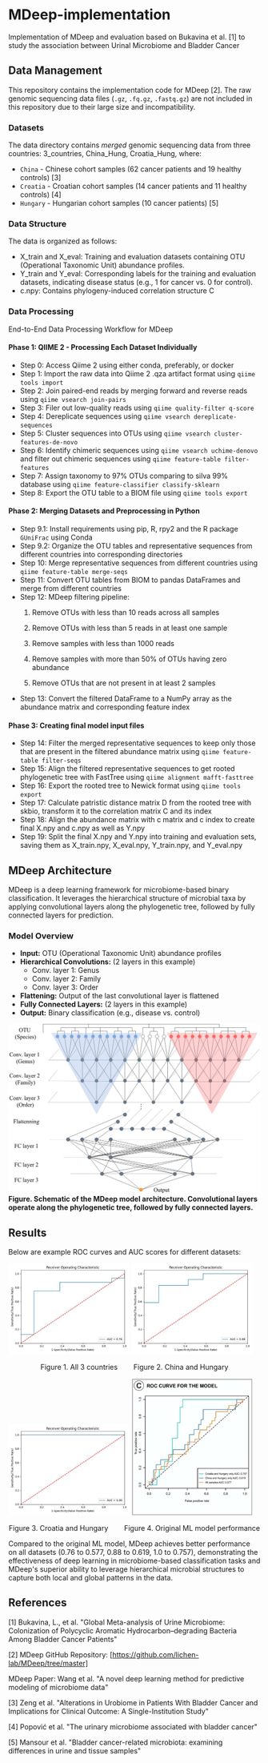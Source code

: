 # MDeep-implementation
Implementation of MDeep and evaluation based on Bukavina et al. [1] to study the association between Urinal Microbiome and Bladder Cancer 

## Data Management

This repository contains the implementation code for MDeep [2]. The raw genomic sequencing data files (`.gz`, `.fq.gz`, `.fastq.gz`) are not included in this repository due to their large size and incompatibility.

### Datasets 
The data directory contains _merged_ genomic sequencing data from three countries: 3_countries, China_Hung, Croatia_Hung, where:
- `China` - Chinese cohort samples (62 cancer patients and 19 healthy controls) [3]
- `Croatia` - Croatian cohort samples (14 cancer patients and 11 healthy controls) [4]
- `Hungary` - Hungarian cohort samples (10 cancer patients) [5]

### Data Structure
The data is organized as follows:
- X_train and X_eval: Training and evaluation datasets containing OTU (Operational Taxonomic Unit) abundance profiles.
- Y_train and Y_eval: Corresponding labels for the training and evaluation datasets, indicating disease status (e.g., 1 for cancer vs. 0 for control).
- c.npy: Contains phylogeny-induced correlation structure C

### Data Processing
End-to-End Data Processing Workflow for MDeep
#### Phase 1: QIIME 2 - Processing Each Dataset Individually
- Step 0: Access Qiime 2 using either conda, preferably, or docker
- Step 1: Import the raw data into Qiime 2 .qza artifact format using `qiime tools import`
- Step 2: Join paired-end reads by merging forward and reverse reads using `qiime vsearch join-pairs`
- Step 3: Filer out low-quality reads using `qiime quality-filter q-score`
- Step 4: Dereplicate sequences using `qiime vsearch dereplicate-sequences`
- Step 5: Cluster sequences into OTUs using `qiime vsearch cluster-features-de-novo`
- Step 6: Identify chimeric sequences using `qiime vsearch uchime-denovo` and filter out chimeric sequences using `qiime feature-table filter-features`
- Step 7: Assign taxonomy to 97% OTUs comparing to silva 99% database using `qiime feature-classifier classify-sklearn`
- Step 8: Export the OTU table to a BIOM file using `qiime tools export`
#### Phase 2: Merging Datasets and Preprocessing in Python
- Step 9.1: Install requirements using pip, R, rpy2 and the R package `GUniFrac` using Conda 
- Step 9.2: Organize the OTU tables and representative sequences from different countries into corresponding directories
- Step 10: Merge representative sequences from different countries using `qiime feature-table merge-seqs`
- Step 11: Convert OTU tables from BIOM to pandas DataFrames and merge from different countries
- Step 12: MDeep filtering pipeline:
  1. Remove OTUs with less than 10 reads across all samples
    
  2. Remove OTUs with less than 5 reads in at least one sample
    
  3. Remove samples with less than 1000 reads
    
  4. Remove samples with more than 50% of OTUs having zero abundance
    
  5. Remove OTUs that are not present in at least 2 samples
- Step 13: Convert the filtered DataFrame to a NumPy array as the abundance matrix and corresponding feature index
#### Phase 3: Creating final model input files
- Step 14: Filter the merged representative sequences to keep only those that are present in the filtered abundance matrix using `qiime feature-table filter-seqs`
- Step 15: Align the filtered representative sequences to get rooted phylogenetic tree with FastTree using `qiime alignment mafft-fasttree`
- Step 16: Export the rooted tree to Newick format using `qiime tools export`
- Step 17: Calculate patristic distance matrix D from the rooted tree with skbio, transform it to the correlation matrix C and its index
- Step 18: Align the abundance matrix with c matrix and c index to create final X.npy and c.npy as well as Y.npy
- Step 19: Split the final X.npy and Y.npy into training and evaluation sets, saving them as X_train.npy, X_eval.npy, Y_train.npy, and Y_eval.npy

## MDeep Architecture

MDeep is a deep learning framework for microbiome-based binary classification. It leverages the hierarchical structure of microbial taxa by applying convolutional layers along the phylogenetic tree, followed by fully connected layers for prediction.


### Model Overview
- **Input:** OTU \(Operational Taxonomic Unit\) abundance profiles  
- **Hierarchical Convolutions:**  \(2 layers in this example\)
  - Conv. layer 1: Genus  
  - Conv. layer 2: Family  
  - Conv. layer 3: Order  
- **Flattening:** Output of the last convolutional layer is flattened  
- **Fully Connected Layers:** \(2 layers in this example\)  
- **Output:** Binary classification \(e.g., disease vs. control\)

<img src="docs/Architecture.jpg" alt="MDeep Architecture"></img>
**Figure. Schematic of the MDeep model architecture. Convolutional layers operate along the phylogenetic tree, followed by fully connected layers.**


## Results
Below are example ROC curves and AUC scores for different datasets:

<img src="results/3_countries/result.jpg" alt="All 3 countries" width="48%"/> <img src="results/China_Hung/result.jpg" alt="China and Hungary" width="48%"/> 

<p align="center">Figure 1. All 3 countries &emsp;&emsp;Figure 2. China and Hungary</p>

<img src="results/Croatia_Hung/result.jpg" alt="Croatia and Hungary" width="48%"/> <img src="results/original/result.jpeg" alt="Original ML model performance" width="48%"></img></p>

<p align="center">Figure 3. Croatia and Hungary &emsp;&emsp;Figure 4. Original ML model performance </p>

Compared to the original ML model, MDeep achieves better performance on all datasets (0.76 to 0.577, 0.88 to 0.619, 1.0 to 0.757), demonstrating the effectiveness of deep learning in microbiome-based classification tasks and MDeep's superior ability to leverage hierarchical microbial structures to capture both local and global patterns in the data.



## References

[1] Bukavina, L., et al. "Global Meta-analysis of Urine Microbiome: Colonization of Polycyclic Aromatic Hydrocarbon–degrading Bacteria Among Bladder Cancer Patients"

[2] MDeep GitHub Repository: [https://github.com/lichen-lab/MDeep/tree/master]

MDeep Paper: Wang et al. "A novel deep learning method for predictive modeling of microbiome data"

[3] Zeng et al. "Alterations in Urobiome in Patients With Bladder Cancer and Implications for Clinical Outcome: A Single-Institution Study"

[4] Popović et al. "The urinary microbiome associated with bladder cancer"

[5] Mansour et al. "Bladder cancer-related microbiota: examining differences in urine and tissue samples"


